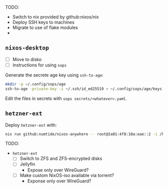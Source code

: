 TODO:

- Switch to nix provided by github:nixos/nix
- Deploy SSH keys to machines
- Migrate to use of flake modules
-

## `nixos-desktop`

- [ ] Move to disko
- [ ] Instructions for using `sops`

Generate the secrete age key using `ssh-to-age`:

```bash
mkdir -p ~/.config/sops/age
ssh-to-age -private-key -i ~/.ssh/id_ed25519 > ~/.config/sops/age/keys.txt
```

Edit the files in secrets with `sops secrets/<whatever>.yaml`.

## `hetzner-ext`

Deploy `hetzner-ext` with:

```bash
nix run github:numtide/nixos-anywhere -- root@2a01:4f8:10a:eae::2 -i /home/connorbaker/.ssh/id_ed25519 --flake .#hetzner-ext
```

TODO:

- `hetzner-ext`
  - [ ] Switch to ZFS and ZFS-encrypted disks
  - [ ] Jellyfin
    - Expose only over WireGuard?
  - [ ] Make custom NixOS-iso available via torrent?
    - Exponse only over WireGuard?
